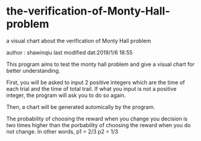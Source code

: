 # the-verification-of-Monty-Hall-problem
a visual chart about the verification of Monty Hall problem

author : shawinqiu
last modified dat:2019/1/6 18:55

This program aims to test the monty hall problem and
give a visual chart for better understanding.

First, you will be asked to input 2 positive integers which are 
the time of each trial and the time of total trail. If what you input 
is not a positive integer, the program will ask you to do so again.

Then, a chart will be generated automically by the program.

The probability of choosing the reward when you change you decision is two times
higher than the porbability of choosing the reward when you do not change.
In other words, p1 = 2/3 p2 = 1/3
